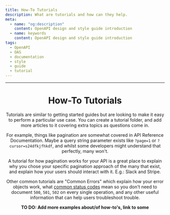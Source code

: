 ```yaml
---
title: How-To Tutorials
description: What are tutorials and how can they help.
meta:
  - name: "og:description"
    content: OpenAPI design and style guide introduction
  - name: keywords
    content: OpenAPI design and style guide introduction
tags:
  - OpenAPI
  - OAS
  - documentation
  - style
  - guide
  - tutorial
---
```


<Header/>

---

# How-To Tutorials

Tutorials are similar to getting started guides but are looking to make it easy to perform a particular use case.
You can create a tutorial folder, and add more articles to it covering extra topics as questions come in.

For example, things like pagination are somewhat covered in API Reference Documentation.
Maybe a query string parameter exists like `?page=1` or `?cursor=s24dfkjfhkdf`, and whilst some developers might understand that perfectly, many won't.

A tutorial for how pagination works for your API is a great place to explain why you chose your specific pagination approach of the many that exist, and explain how your users should interact with it.
E.g.: Slack and Stripe.

Other common tutorials are "Common Errors" which explain how your error objects work, what [common status codes](../style-guide/status-codes.md) mean so you don't need to document `500`, `501`, `502` on every single operation, and any other useful information that can help users troubleshoot trouble.

**TO DO: Add more examples about/of how-to's, link to some**
